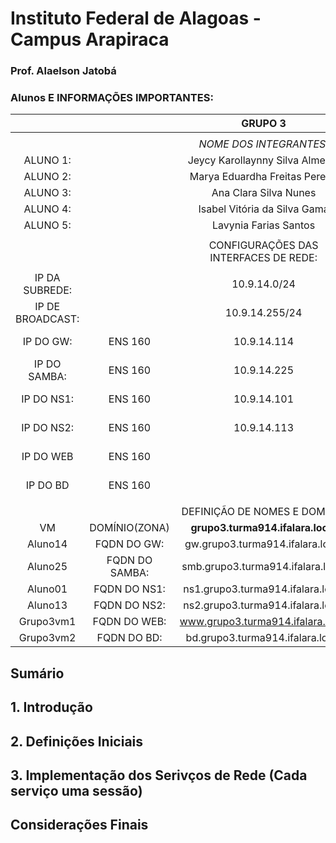 # Instituto Federal de Alagoas - Campus Arapiraca
### Prof. Alaelson Jatobá

### Alunos E INFORMAÇÕES IMPORTANTES:
|                  |                |              **GRUPO 3**              |         |                  |   |
|:----------------:|:--------------:|:-------------------------------------:|:-------:|:----------------:|:-:|
|                  |                |                                       |         |                  |   |
|                  |                | _NOME DOS INTEGRANTES:_               |         |                  |   |
| ALUNO 1:         |                | Jeycy Karollaynny Silva Almeida       |         |                  |   |
| ALUNO 2:         |                | Marya Eduardha Freitas Pereira        |         |                  |   |
| ALUNO 3:         |                | Ana Clara Silva Nunes                 |         |                  |   |
| ALUNO 4:         |                | Isabel Vitória da Silva Gama          |         |                  |   |
| ALUNO 5:         |                | Lavynia Farias Santos                 |         |                  |   |
|                  |                |                                       |         |                  |   |
|                  |                | CONFIGURAÇÕES DAS INTERFACES DE REDE: |         |                  |   |
|                  |                |                                       |         |                  |   |
| IP DA SUBREDE:   |                | 10.9.14.0/24                          |         | 192.168.14.16/29 |   |
| IP DE BROADCAST: |                | 10.9.14.255/24                        |         | 192.168.14.23    |   |
| IP DO GW:        | ENS 160        | 10.9.14.114                           | ENS 192 | 192.168.14.17    |   |
| IP DO SAMBA:     | ENS 160        | 10.9.14.225                           | ENS 192 | 192.168.14.18    |   |
| IP DO NS1:       | ENS 160        | 10.9.14.101                           | ENS 192 | 192.168.14.19    |   |
| IP DO NS2:       | ENS 160        | 10.9.14.113                           | ENS 192 | 192.168.14.20    |   |
| IP DO WEB        | ENS 160        |                                       | ENS 192 | 192.168.14.21    |   |
| IP DO BD         | ENS 160        |                                       | ENS 192 | 192.168.14.22    |   |
|                  |                |                                       |         |                  |   |
|                  |                | DEFINIÇÃO DE NOMES E DOMÍNIO          |         |                  |   |
| VM               | DOMÍNIO(ZONA)  | **grupo3.turma914.ifalara.local**     |         |                  |   |
| Aluno14          | FQDN DO GW:    | gw.grupo3.turma914.ifalara.local      |         |                  |   |
| Aluno25          | FQDN DO SAMBA: | smb.grupo3.turma914.ifalara.local     |         |                  |   |
| Aluno01          | FQDN DO NS1:   | ns1.grupo3.turma914.ifalara.local     |         |                  |   |
| Aluno13          | FQDN DO NS2:   | ns2.grupo3.turma914.ifalara.local     |         |                  |   |
| Grupo3vm1        | FQDN DO WEB:   | www.grupo3.turma914.ifalara.local     |         |                  |   |
| Grupo3vm2        | FQDN DO BD:    | bd.grupo3.turma914.ifalara.local      |         |                  |   | 

## Sumário

## 1. Introdução

## 2. Definições Iniciais

## 3. Implementação dos Serivços de Rede (Cada serviço uma sessão)

## Considerações Finais
